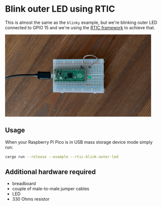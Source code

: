 # Blink outer LED using RTIC

This is almost the same as the `blinky` example, but we're blinking outer LED connected to GPIO 15 and we're using the [RTIC framework](https://rtic.rs/) to achieve that.

![Blinking outer LED connected to Pico board on breadboard](/src/examples/blink-outer-led/blink_outer_led.gif)

## Usage

When your Raspberry Pi Pico is in USB mass storage device mode simply run:

```sh
cargo run --release --example --rtic-blink-outer-led
```

## Additional hardware required

-   breadboard
-   couple of male-to-male jumper cables
-   LED
-   330 Ohms resistor
